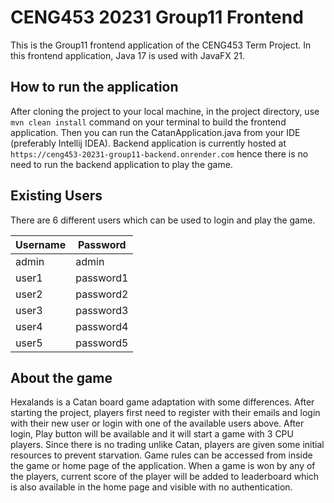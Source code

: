 # CENG453 20231 Group11 Frontend

This is the Group11 frontend application of the CENG453 Term Project. In this frontend application, Java 17 is used with JavaFX 21.

## How to run the application

After cloning the project to your local machine, in the project directory, use `mvn clean install` command on your terminal to build the frontend application. Then you can run the CatanApplication.java from your IDE (preferably Intellij IDEA). Backend application is currently hosted at `https://ceng453-20231-group11-backend.onrender.com` hence there is no need to run the backend application to play the game. 

## Existing Users

There are 6 different users which can be used to login and play the game.

| Username | Password |
| -------- | -------- |
| admin   | admin   |
| user1   | password1   |
| user2   | password2  |
| user3   | password3   |
| user4   | password4   |
| user5   | password5   |

## About the game

Hexalands is a Catan board game adaptation with some differences. After starting the project, players first need to register with their emails and login with their new user or login with one of the available users above. After login, Play button will be available and it will start a game with 3 CPU players. Since there is no trading unlike Catan, players are given some initial resources to prevent starvation. Game rules can be accessed from inside the game or home page of the application. When a game is won by any of the players, current score of the player will be added to leaderboard which is also available in the home page and visible with no authentication.
